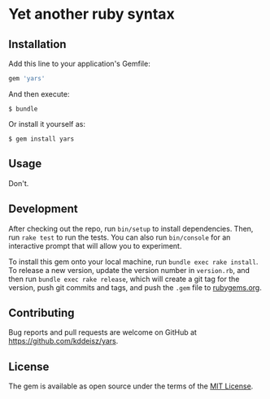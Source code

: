 # Yet another ruby syntax

## Installation

Add this line to your application's Gemfile:

```ruby
gem 'yars'
```

And then execute:

    $ bundle

Or install it yourself as:

    $ gem install yars

## Usage

Don't.

## Development

After checking out the repo, run `bin/setup` to install dependencies. Then, run `rake test` to run the tests. You can also run `bin/console` for an interactive prompt that will allow you to experiment.

To install this gem onto your local machine, run `bundle exec rake install`. To release a new version, update the version number in `version.rb`, and then run `bundle exec rake release`, which will create a git tag for the version, push git commits and tags, and push the `.gem` file to [rubygems.org](https://rubygems.org).

## Contributing

Bug reports and pull requests are welcome on GitHub at https://github.com/kddeisz/yars.

## License

The gem is available as open source under the terms of the [MIT License](http://opensource.org/licenses/MIT).
